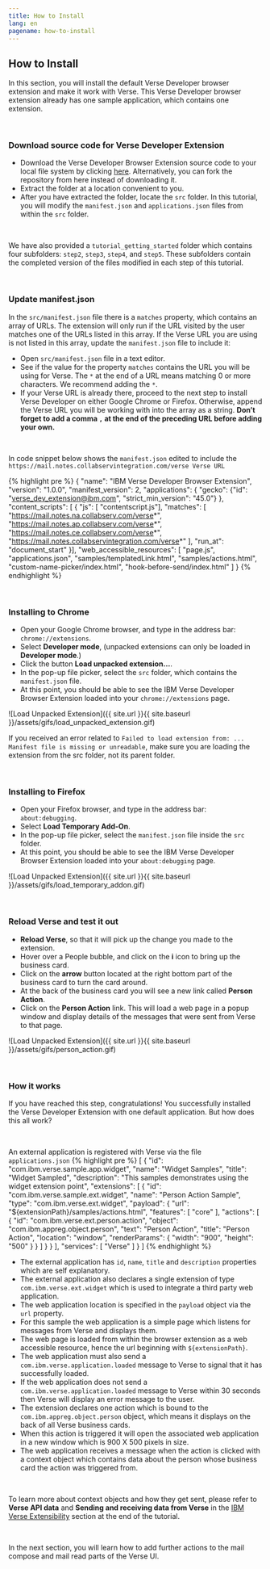 ```yaml
---
title: How to Install
lang: en
pagename: how-to-install
---
```


## How to Install
In this section, you will install the default Verse Developer browser extension and make it work with Verse. This Verse Developer browser extension already has one sample application, which contains one extension.

&nbsp;

### Download source code for Verse Developer Extension
- Download the Verse Developer Browser Extension source code to your local file system by clicking [here]({{site.data.developers.verseDeveloperExtensionSource}}). Alternatively, you can fork the repository from here instead of downloading it.
- Extract the folder at a location convenient to you.
- After you have extracted the folder, locate the `src` folder. In this tutorial, you will modify the `manifest.json` and `applications.json` files from within the `src` folder.

&nbsp;

We have also provided a `tutorial_getting_started` folder which contains four subfolders: `step2`, `step3`, `step4`, and `step5`. These subfolders contain the completed version of the files modified in each step of this tutorial.

&nbsp;

### Update manifest.json
In the `src/manifest.json` file there is a `matches` property, which contains an array of URLs. The extension will only run if the URL visited by the user matches one of the URLs listed in this array. If the Verse URL you are using is not listed in this array, update the `manifest.json` file to include it:
- Open `src/manifest.json` file in a text editor.
- See if the value for the property `matches` contains the URL you will be using for Verse. The `*` at the end of a URL means matching 0 or more characters. We recommend adding the `*`.
- If your Verse URL is already there, proceed to the next step to install Verse Developer on either Google Chrome or Firefox. Otherwise, append the Verse URL you will be working with into the array as a string. **Don’t forget to add a comma `,` at the end of the preceding URL before adding your own.**

&nbsp;

In code snippet below shows the `manifest.json` edited to include the `https://mail.notes.collabservintegration.com/verse Verse URL`

{% highlight pre %}
{
  "name": "IBM Verse Developer Browser Extension",
  "version": "1.0.0",
  "manifest_version": 2,
  "applications": { "gecko": {"id": "verse_dev_extension@ibm.com", "strict_min_version": "45.0"} },
  "content_scripts": [ {
    "js": [ "contentscript.js"],
    "matches": [
      "https://mail.notes.na.collabserv.com/verse*",
      "https://mail.notes.ap.collabserv.com/verse*",
      "https://mail.notes.ce.collabserv.com/verse*",
      "https://mail.notes.collabservintegration.com/verse*"
    ],
    "run_at": "document_start"
  }],
  "web_accessible_resources": [
    "page.js",
    "applications.json",
    "samples/templatedLink.html",
    "samples/actions.html",
    "custom-name-picker/index.html",
    "hook-before-send/index.html"
  ]
}
{% endhighlight %}

&nbsp;

### Installing to Chrome
- Open your Google Chrome browser, and type in the address bar: `chrome://extensions`.
- Select **Developer mode**, (unpacked extensions can only be loaded in **Developer mode**.)
- Click the button **Load unpacked extension…**.
- In the pop-up file picker, select the `src` folder, which contains the `manifest.json` file.
- At this point, you should be able to see the IBM Verse Developer Browser Extension loaded into your `chrome://extensions` page.

![Load Unpacked Extension]({{ site.url }}{{ site.baseurl }}/assets/gifs/load_unpacked_extension.gif)

If you received an error related to `Failed to load extension from: ... Manifest file is missing or unreadable`, make sure you are loading the extension from the src folder, not its parent folder.

&nbsp;

### Installing to Firefox
- Open your Firefox browser, and type in the address bar: `about:debugging`.
- Select **Load Temporary Add-On**.
- In the pop-up file picker, select the `manifest.json` file inside the `src` folder.
- At this point, you should be able to see the IBM Verse Developer Browser Extension loaded into your `about:debugging` page.

![Load Unpacked Extension]({{ site.url }}{{ site.baseurl }}/assets/gifs/load_temporary_addon.gif)

&nbsp;

### Reload Verse and test it out
- **Reload Verse**, so that it will pick up the change you made to the extension.
- Hover over a People bubble, and click on the **i** icon to bring up the business card.
- Click on the **arrow** button located at the right bottom part of the business card to turn the card around.
- At the back of the business card you will see a new link called **Person Action**.
- Click on the **Person Action** link. This will load a web page in a popup window and display details of the messages that were sent from Verse to that page.

![Load Unpacked Extension]({{ site.url }}{{ site.baseurl }}/assets/gifs/person_action.gif)

&nbsp;

### How it works
If you have reached this step, congratulations! You successfully installed the Verse Developer Extension with one default application. But how does this all work?

&nbsp;

An external application is registered with Verse via the file `applications.json`
{% highlight pre %}
[
  {
    "id": "com.ibm.verse.sample.app.widget",
    "name": "Widget Samples",
    "title": "Widget Sampled",
    "description": "This samples demonstrates using the widget extension point",
    "extensions": [
      {
        "id": "com.ibm.verse.sample.ext.widget",
        "name": "Person Action Sample",
        "type": "com.ibm.verse.ext.widget",
        "payload": {
          "url": "${extensionPath}/samples/actions.html",
          "features": [
            "core"
          ],
          "actions": [
            {
              "id": "com.ibm.verse.ext.person.action",
              "object": "com.ibm.appreg.object.person",
              "text": "Person Action",
              "title": "Person Action",
              "location": "window",
              "renderParams": {
                "width": "900",
                "height": "500"
              }
            }
          ]
        }
      }
    ],
    "services": [
      "Verse"
    ]
  }
]
{% endhighlight %}
- The external application has `id`, `name`, `title` and `description` properties which are self explanatory.
- The external application also declares a single extension of type `com.ibm.verse.ext.widget` which is used to integrate a third party web application.
- The web application location is specified in the `payload` object via the `url` property.
- For this sample the web application is a simple page which listens for messages from Verse and displays them.
- The web page is loaded from within the browser extension as a web accessible resource, hence the url beginning with `${extensionPath}`.
- The web application must also send a `com.ibm.verse.application.loaded` message to Verse to signal that it has successfully loaded.
- If the web application does not send a `com.ibm.verse.application.loaded` message to Verse within 30 seconds then Verse will display an error message to the user.
- The extension declares one action which is bound to the `com.ibm.appreg.object.person` object, which means it displays on the back of all Verse business cards.
- When this action is triggered it will open the associated web application in a new window which is 900 X 500 pixels in size.
- The web application receives a message when the action is clicked with a context object which contains data about the person whose business card the action was triggered from.

&nbsp;

To learn more about context objects and how they get sent, please refer to **Verse API data** and **Sending and receiving data from Verse** in the [IBM Verse Extensibility](#ibm-verse-extensibility) section at the end of the tutorial.

&nbsp;

In the next section, you will learn how to add further actions to the mail compose and mail read parts of the Verse UI.